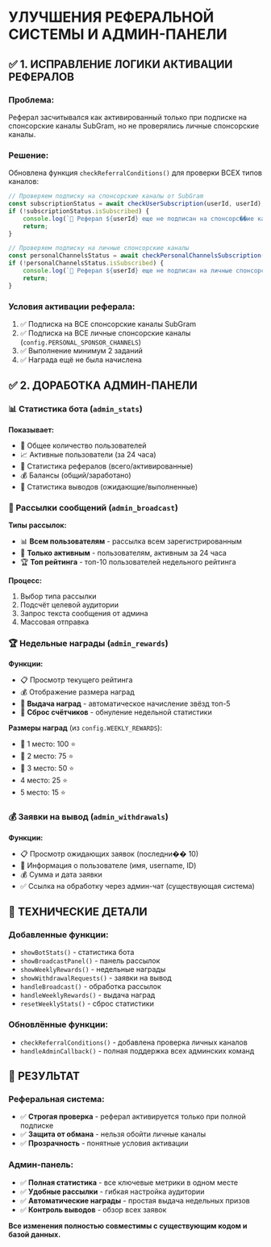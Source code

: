 # УЛУЧШЕНИЯ РЕФЕРАЛЬНОЙ СИСТЕМЫ И АДМИН-ПАНЕЛИ

## ✅ 1. ИСПРАВЛЕНИЕ ЛОГИКИ АКТИВАЦИИ РЕФЕРАЛОВ

### Проблема:
Реферал засчитывался как активированный только при подписке на спонсорские каналы SubGram, но не проверялись личные спонсорские каналы.

### Решение:
Обновлена функция `checkReferralConditions()` для проверки ВСЕХ типов каналов:

```javascript
// Проверяем подписку на спонсорские каналы от SubGram
const subscriptionStatus = await checkUserSubscription(userId, userId);
if (!subscriptionStatus.isSubscribed) {
    console.log(`👥 Реферал ${userId} еще не подписан на спонсорс��ие каналы SubGram`);
    return;
}

// Проверяем подписку на личные спонсорские каналы
const personalChannelsStatus = await checkPersonalChannelsSubscription(userId);
if (!personalChannelsStatus.isSubscribed) {
    console.log(`👥 Реферал ${userId} еще не подписан на личные спонсорские каналы`);
    return;
}
```

### Условия активации реферала:
1. ✅ Подписка на ВСЕ спонсорские каналы SubGram
2. ✅ Подписка на ВСЕ личные спонсорские каналы (`config.PERSONAL_SPONSOR_CHANNELS`)
3. ✅ Выполнение минимум 2 заданий
4. ✅ Награда ещё не была начислена

## ✅ 2. ДОРАБОТКА АДМИН-ПАНЕЛИ

### 📊 Статистика бота (`admin_stats`)
**Показывает:**
- 👥 Общее количество пользователей
- 📈 Активные пользователи (за 24 часа)
- 👫 Статистика рефералов (всего/активированные)
- 💰 Балансы (общий/заработано)
- 💸 Статистика выводов (ожидающие/выполненные)

### 📢 Рассылки сообщений (`admin_broadcast`)
**Типы рассылок:**
- 📊 **Всем пользователям** - рассылка всем зарегистрированным
- 👥 **Только активным** - пользователям, активным за 24 часа
- 🏆 **Топ рейтинга** - топ-10 пользователей недельного рейтинга

**Процесс:**
1. Выбор типа рассылки
2. Подсчёт целевой аудитории
3. Запрос текста сообщения от админа
4. Массовая отправка

### 🏆 Недельные награды (`admin_rewards`)
**Функции:**
- 📋 Просмотр текущего рейтинга
- 💰 Отображение размера наград
- 🎁 **Выдача наград** - автоматическое начисление звёзд топ-5
- 🔄 **Сброс счётчиков** - обнуление недельной статистики

**Размеры наград** (из `config.WEEKLY_REWARDS`):
- 🥇 1 место: 100 ⭐
- 🥈 2 место: 75 ⭐  
- 🥉 3 место: 50 ⭐
- 4 место: 25 ⭐
- 5 место: 15 ⭐

### 💰 Заявки на вывод (`admin_withdrawals`)
**Функции:**
- 📋 Просмотр ожидающих заявок (последни�� 10)
- 👤 Информация о пользователе (имя, username, ID)
- 💰 Сумма и дата заявки
- ✅ Ссылка на обработку через админ-чат (существующая система)

## 🔧 ТЕХНИЧЕСКИЕ ДЕТАЛИ

### Добавленные функции:
- `showBotStats()` - статистика бота
- `showBroadcastPanel()` - панель рассылок
- `showWeeklyRewards()` - недельные награды
- `showWithdrawalRequests()` - заявки на вывод
- `handleBroadcast()` - обработка рассылок
- `handleWeeklyRewards()` - выдача наград
- `resetWeeklyStats()` - сброс статистики

### Обновлённые функции:
- `checkReferralConditions()` - добавлена проверка личных каналов
- `handleAdminCallback()` - полная поддержка всех админских команд

## 🎯 РЕЗУЛЬТАТ

### Реферальная система:
- ✅ **Строгая проверка** - реферал активируется только при полной подписке
- ✅ **Защита от обмана** - нельзя обойти личные каналы
- ✅ **Прозрачность** - понятные условия активации

### Админ-панель:
- ✅ **Полная статистика** - все ключевые метрики в одном месте
- ✅ **Удобные рассылки** - гибкая настройка аудитории
- ✅ **Автоматические награды** - простая выдача недельных призов
- ✅ **Контроль выводов** - обзор всех заявок

**Все изменения полностью совместимы с существующим кодом и базой данных.**
